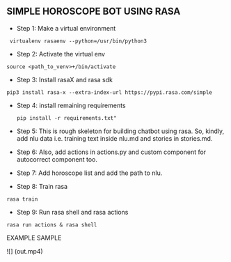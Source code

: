 ## SIMPLE HOROSCOPE BOT USING RASA


- Step 1: Make a virtual environment

```
 virtualenv rasaenv --python=/usr/bin/python3
```

- Step 2: Activate the virtual env

```
source <path_to_venv>+/bin/activate
```

- Step 3: Install rasaX and rasa sdk

```
pip3 install rasa-x --extra-index-url https://pypi.rasa.com/simple
```

- Step 4: install remaining requirements

  ```
  pip install -r requirements.txt"
   ```

- Step 5: This is rough skeleton for building chatbot using rasa. So, kindly, add nlu data i.e. training text inside nlu.md and stories in stories.md.

- Step 6: Also, add actions in actions.py and custom component for autocorrect component too.

- Step 7: Add horoscope list and add the path to nlu.

- Step 8: Train rasa

```
rasa train

```

- Step 9: Run rasa shell and rasa actions

```
rasa run actions & rasa shell

```


EXAMPLE SAMPLE

![] (out.mp4)
